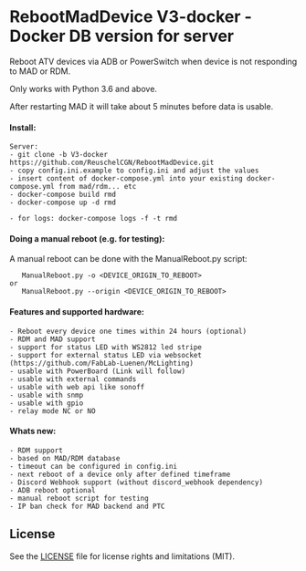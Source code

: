 # RebootMadDevice V3-docker - Docker DB version for server
Reboot ATV devices via ADB or PowerSwitch when device is not responding to MAD or RDM.

Only works with Python 3.6 and above.

After restarting MAD it will take about 5 minutes before data is usable. 

#### Install:
```
Server:
- git clone -b V3-docker https://github.com/ReuschelCGN/RebootMadDevice.git
- copy config.ini.example to config.ini and adjust the values
- insert content of docker-compose.yml into your existing docker-compose.yml from mad/rdm... etc
- docker-compose build rmd
- docker-compose up -d rmd

- for logs: docker-compose logs -f -t rmd
```

#### Doing a manual reboot (e.g. for testing):
 
A manual reboot can be done with the ManualReboot.py script:
```
   ManualReboot.py -o <DEVICE_ORIGIN_TO_REBOOT>
or
   ManualReboot.py --origin <DEVICE_ORIGIN_TO_REBOOT>
```

#### Features and supported hardware:
```
- Reboot every device one times within 24 hours (optional)
- RDM and MAD support
- support for status LED with WS2812 led stripe
- support for external status LED via websocket (https://github.com/FabLab-Luenen/McLighting)
- usable with PowerBoard (Link will follow)
- usable with external commands
- usable with web api like sonoff
- usable with snmp
- usable with gpio
- relay mode NC or NO
```
#### Whats new:
```
- RDM support
- based on MAD/RDM database 
- timeout can be configured in config.ini
- next reboot of a device only after defined timeframe
- Discord Webhook support (without discord_webhook dependency)
- ADB reboot optional
- manual reboot script for testing
- IP ban check for MAD backend and PTC
```
## License
See the [LICENSE](https://github.com/GhostTalker/RebootMadDevice/blob/master/LICENSE.md) file for license rights and limitations (MIT).
